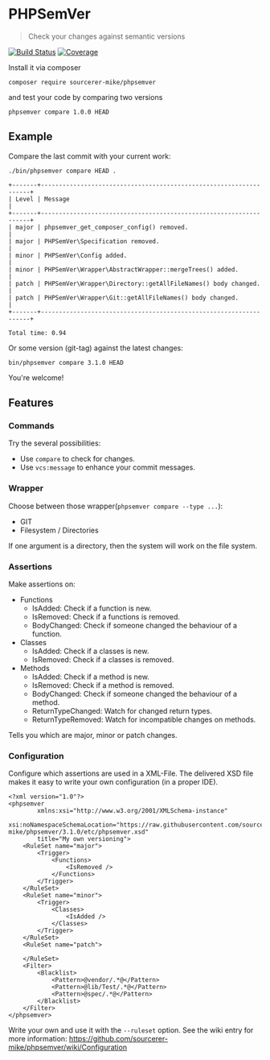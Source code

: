 # PHPSemVer

> Check your changes against semantic versions

[![Build Status](https://travis-ci.org/sourcerer-mike/phpsemver.svg?branch=3.1.0)](https://travis-ci.org/sourcerer-mike/phpsemver)
[![Coverage](https://codecov.io/github/sourcerer-mike/phpsemver/coverage.svg?branch=3.1.0)](http://codecov.io/github/sourcerer-mike/phpsemver?branch=3.1.0)

Install it via composer

    composer require sourcerer-mike/phpsemver

and test your code by comparing two versions

    phpsemver compare 1.0.0 HEAD

## Example

Compare the last commit with your current work:

    ./bin/phpsemver compare HEAD .
    
    +-------+-------------------------------------------------------------------+
    | Level | Message                                                           |
    +-------+-------------------------------------------------------------------+
    | major | phpsemver_get_composer_config() removed.                          |
    | major | PHPSemVer\Specification removed.                                  |
    | minor | PHPSemVer\Config added.                                           |
    | minor | PHPSemVer\Wrapper\AbstractWrapper::mergeTrees() added.            |
    | patch | PHPSemVer\Wrapper\Directory::getAllFileNames() body changed.      |
    | patch | PHPSemVer\Wrapper\Git::getAllFileNames() body changed.            |
    +-------+-------------------------------------------------------------------+
    
    Total time: 0.94

Or some version (git-tag) against the latest changes:

    bin/phpsemver compare 3.1.0 HEAD

You're welcome!

## Features

### Commands

Try the several possibilities:

- Use `compare` to check for changes.
- Use `vcs:message` to enhance your commit messages.

### Wrapper

Choose between those wrapper(`phpsemver compare --type ...`):

- GIT
- Filesystem / Directories

If one argument is a directory, then the system will work on the file system.

### Assertions

Make assertions on:

- Functions
	- IsAdded: Check if a function is new.
	- IsRemoved: Check if a functions is removed.
	- BodyChanged: Check if someone changed the behaviour of a function.
- Classes
	- IsAdded: Check if a classes is new.
	- IsRemoved: Check if a classes is removed.
- Methods
	- IsAdded: Check if a method is new.
	- IsRemoved: Check if a method is removed.
	- BodyChanged: Check if someone changed the behaviour of a method.
	- ReturnTypeChanged: Watch for changed return types.
	- ReturnTypeRemoved: Watch for incompatible changes on methods.

Tells you which are major, minor or patch changes.

### Configuration

Configure which assertions are used in a XML-File.
The delivered XSD file makes it easy to write your own configuration (in a proper IDE).

    <?xml version="1.0"?>
    <phpsemver
            xmlns:xsi="http://www.w3.org/2001/XMLSchema-instance"
            xsi:noNamespaceSchemaLocation="https://raw.githubusercontent.com/sourcerer-mike/phpsemver/3.1.0/etc/phpsemver.xsd"
            title="My own versioning">
        <RuleSet name="major">
            <Trigger>
                <Functions>
                    <IsRemoved />
                </Functions>
            </Trigger>
        </RuleSet>
        <RuleSet name="minor">
            <Trigger>
                <Classes>
                    <IsAdded />
                </Classes>
            </Trigger>
        </RuleSet>
        <RuleSet name="patch">
    
        </RuleSet>
        <Filter>
            <Blacklist>
                <Pattern>@vendor/.*@</Pattern>
                <Pattern>@lib/Test/.*@</Pattern>
                <Pattern>@spec/.*@</Pattern>
            </Blacklist>
        </Filter>
    </phpsemver>

Write your own and use it with the `--ruleset` option.
See the wiki entry for more information: https://github.com/sourcerer-mike/phpsemver/wiki/Configuration